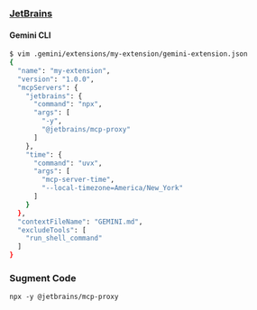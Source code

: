 ### [JetBrains](https://github.com/JetBrains/mcp-jetbrains)

#### Gemini CLI
```bash
$ vim .gemini/extensions/my-extension/gemini-extension.json
{
  "name": "my-extension",
  "version": "1.0.0",
  "mcpServers": {
    "jetbrains": {
      "command": "npx",
      "args": [
        "-y",
        "@jetbrains/mcp-proxy"
      ]
    },
    "time": {
      "command": "uvx",
      "args": [
        "mcp-server-time",
        "--local-timezone=America/New_York"
      ]
    }
  },
  "contextFileName": "GEMINI.md",
  "excludeTools": [
    "run_shell_command"
  ]
}
```


### Sugment Code
```
npx -y @jetbrains/mcp-proxy
```